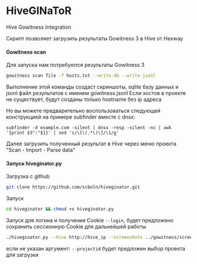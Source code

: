 # HiveGINaToR
Hive Gowitness Integration

Скрипт позволяет загрузить результаты Gowitness 3 в Hive от Hexway

#### Gowitness scan
Для запуска нам потребуются результаты Gowitness 3 
```bash
gowitness scan file -f hosts.txt --write-db --write-jsonl
```
Выполнение этой команды создаст скриншоты, sqlite базу данных и jsonl файл результатов с именем gowitness.jsonl
Если хостов в проекте не существует, будут созданы только hostname без ip адреса 

Но вы можете предварительно воспользоваться следующей конструкцией на примере subfinder вместе с dnsx:
```
subfinder -d example.com -silent | dnsx -resp -silent -nc | awk '{print $3":"$1}' | sed 's/\[\(.*\)\]/\1/g'
```
Далее загрузить полученный результат в Hive через меню проекта "Scan - Import - Parse data"


#### Запуск hiveginator.py

Загрузка с github
```bash
git clone https://github.com/scboln/hiveginator.git
```

Запуск

```bash
cd hiveginator && chmod +x hiveginator.py
```
Запуск для логина и получения Cookie ```--login```, будет предложено сохранить сессионную Cookie для дальнейшей работы
```bash
./hiveginator.py --hive http://hive_ip --screenshots ../gowitness/screenshots --jsonl ../gowitness/gowitness.jsonl --login
```

если не указан аргумент:
```--projectid``` будет предложен выбор проекта для загрузки
